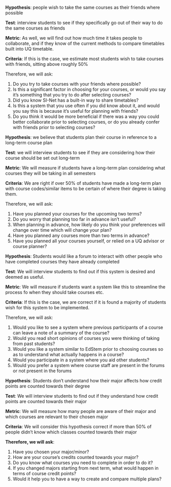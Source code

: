 **Hypothesis**: people wish to take the same courses as their friends where possible

**Test**: interview students to see if they specifically go out of their way to do the same courses as friends

**Metric**: As well, we will find out how much time it takes people to collaborate, and if they know of the current methods to compare timetables built into UQ timetable.

**Criteria**: If this is the case, we estimate most students wish to take courses with friends, sitting above roughly 50%

Therefore, we will ask:
1) Do you try to take courses with your friends where possible?
2) Is this a significant factor in choosing for your courses, or would you say it’s something that you try to do after selecting courses?
3) Did you know SI-Net has a built-in way to share timetables?
4) Is this a system that you use often if you did know about it, and would you say this is because it’s useful for planning with friends?
5) Do you think it would be more beneficial if there was a way you could better collaborate prior to selecting courses, or do you already confer with friends prior to selecting courses?



**Hypothesis**: we believe that students plan their course in reference to a long-term course plan

**Test**: we will interview students to see if they are considering how their course should be set out long-term

**Metric**: We will measure if students have a long-term plan considering what courses they will be taking in all semesters

**Criteria**: We are right if over 50% of students have made a long-term plan with course codes/similar items to be certain of where their degree is taking them.

Therefore, we will ask:
1) Have you planned your courses for the upcoming two terms?
2) Do you worry that planning too far in advance isn’t useful?
3) When planning in advance, how likely do you think your preferences will change over time which will change your plan?
4) Have you planned any courses more than two terms in advance?
5) Have you planned all your courses yourself, or relied on a UQ advisor or course planner?



**Hypothesis**: Students would like a forum to interact with other people who have completed courses they have already completed

**Test**: We will interview students to find out if this system is desired and deemed as useful.

**Metric**: We will measure if students want a system like this to streamline the process fo when they should take courses etc. 

**Criteria**: If this is the case, we are correct if it is found a majority of students wish for this system to be implemented.

Therefore, we will ask:
1) Would you like to see a system where previous participants of a course can leave a note of a summary of the course?
2) Would you read short opinions of courses you were thinking of taking from past students?
3) Would you like a system similar to EdStem prior to choosing courses so as to understand what actually happens in a course?
4) Would you participate in a system where you aid other students?
5) Would you prefer a system where course staff are present in the forums or not present in the forums

**Hypothesis**: Students don’t understand how their major affects how credit points are counted towards their degree

**Test**: We will interview students to find out if they understand how credit points are counted towards their major

**Metric**: We will measure how many people are aware of their major and which courses are relevant to their chosen major

**Criteria**: We will consider this hypothesis correct if more than 50% of people didn’t know which classes counted towards their major

**Therefore, we will ask**:
1) Have you chosen your major/minor?
2) How are your course’s credits counted towards your major?
3) Do you know what courses you need to complete in order to do it?
4) If you changed majors starting from next term, what would happen in terms of course credit points?
5) Would it help you to have a way to create and compare multiple plans?
